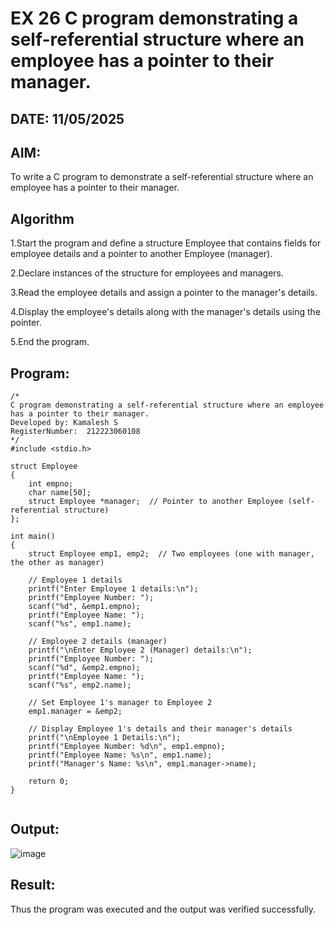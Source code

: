 # EX 26 C program demonstrating a self-referential structure where an employee has a pointer to their manager.
## DATE: 11/05/2025
## AIM:
To write a C program to demonstrate a self-referential structure where an employee has a pointer to their manager.

## Algorithm
1.Start the program and define a structure Employee that contains fields for employee details and a pointer to another Employee (manager).

2.Declare instances of the structure for employees and managers.

3.Read the employee details and assign a pointer to the manager's details.

4.Display the employee's details along with the manager's details using the pointer.

5.End the program.

## Program:
```
/*
C program demonstrating a self-referential structure where an employee has a pointer to their manager.
Developed by: Kamalesh S
RegisterNumber:  212223060108
*/
#include <stdio.h>

struct Employee
{
    int empno;
    char name[50];
    struct Employee *manager;  // Pointer to another Employee (self-referential structure)
};

int main()
{
    struct Employee emp1, emp2;  // Two employees (one with manager, the other as manager)

    // Employee 1 details
    printf("Enter Employee 1 details:\n");
    printf("Employee Number: ");
    scanf("%d", &emp1.empno);
    printf("Employee Name: ");
    scanf("%s", emp1.name);

    // Employee 2 details (manager)
    printf("\nEnter Employee 2 (Manager) details:\n");
    printf("Employee Number: ");
    scanf("%d", &emp2.empno);
    printf("Employee Name: ");
    scanf("%s", emp2.name);

    // Set Employee 1's manager to Employee 2
    emp1.manager = &emp2;

    // Display Employee 1's details and their manager's details
    printf("\nEmployee 1 Details:\n");
    printf("Employee Number: %d\n", emp1.empno);
    printf("Employee Name: %s\n", emp1.name);
    printf("Manager's Name: %s\n", emp1.manager->name);

    return 0;
}


```

## Output:

![image](https://github.com/user-attachments/assets/60405279-c0e2-46e6-8524-d1447620f26e)


## Result:
Thus the program was executed and the output was verified successfully.
